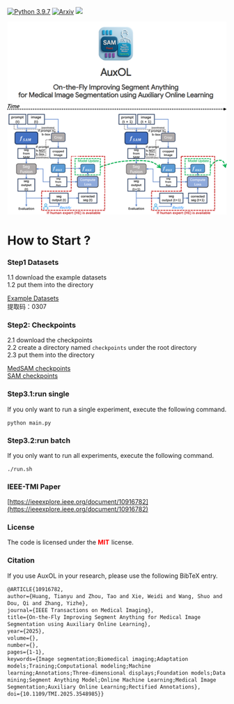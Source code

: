 
[![Python 3.9.7](https://img.shields.io/badge/python-3.9.7-blue.svg)](https://www.python.org/downloads/release/python-360/)
[![Arxiv](https://img.shields.io/badge/code%20style-black-000000.svg)](https://github.com/psf/black)
<img src="https://img.shields.io/badge/PyTorch-EE4C2C?style=flat-square&logo=Pytorch&logoColor=white"/>

[//]: # (<img src="./source/logo.svg" width="200px" height="200px">)
<img src="source/logo.jpeg">
<img src="source/fig2.png">

[//]: # (<style>)

[//]: # (.center-text {)

[//]: # (    text-align: center;)

[//]: # (    font-size:50px;)

[//]: # (    font-weight: bold;)

[//]: # (})

[//]: # (.container{)

[//]: # (    display: flex;)

[//]: # (    justify-content: center;)

[//]: # (    align-items: center;)

[//]: # (    )
[//]: # (})

[//]: # (.container2{)

[//]: # (    margin-top:30px;)

[//]: # (    display: flex;)

[//]: # (    flex-direction: row;)

[//]: # (    align-items: center;)

[//]: # (    justify-content: center;)

[//]: # (})

[//]: # ()
[//]: # (.con2{)

[//]: # (    margin:30px;)

[//]: # (    display: flex;)

[//]: # (    flex-direction: column;)

[//]: # (    align-items: left;)

[//]: # (    justify-content: space-around;)

[//]: # (})

[//]: # ()
[//]: # ()
[//]: # (.item{)

[//]: # (    width:150px;)

[//]: # (    height:30px;)

[//]: # (    align-items:center;)

[//]: # (    justify-content:center;)

[//]: # (    background-color:#0c0c0c;)

[//]: # (    border-radius:20px;)

[//]: # (    text-align:center;)

[//]: # (    font-size:18px;)

[//]: # (    font-weight:bold;)

[//]: # (    display:flex;)

[//]: # ()
[//]: # ()
[//]: # (margin:0 10px;)

[//]: # (})

[//]: # ()
[//]: # (.image{)

[//]: # (    background-color: #f3f0f0;)

[//]: # (    width:110px;)

[//]: # (    height:110px;)

[//]: # (    border-radius: 55px;)

[//]: # (    padding: 10px;)

[//]: # (    font-weight: bold;)

[//]: # (    color:white;)

[//]: # (    )
[//]: # (})

[//]: # (.container2 a{)

[//]: # (    color:white;)

[//]: # (    margin-left:10px;)

[//]: # (})

[//]: # (.image2{)

[//]: # (    margin-top:60px;)

[//]: # (    display: flex;)

[//]: # (    flex-direction: row;)

[//]: # (    justify-content: center;)

[//]: # (    align-items: center;)

[//]: # (})

[//]: # ()
[//]: # ()
[//]: # (.checkpoints{)

[//]: # ( display: flex;)

[//]: # ( justify-content: left;)

[//]: # ( flex-direction:row;)

[//]: # ( align-items: center;)

[//]: # ()
[//]: # ()
[//]: # (})

[//]: # ()
[//]: # (.item_2{)

[//]: # ( width:180px;)

[//]: # ( height:20px;)

[//]: # ( background-color:#f6f5f5;)

[//]: # ( /*color:white;*/)

[//]: # ( border-radius: 20px;)

[//]: # ( margin:10px 10px;)

[//]: # (text-align:center;)

[//]: # (font-size:12px;)

[//]: # (})

[//]: # (.item_2 a{)

[//]: # (  )
[//]: # (})

[//]: # ()
[//]: # (</style>)





[//]: # (<div class="container">)

[//]: # (<div class="image">)

[//]: # (    <img src="source/logo.svg" width="80px" height="80px" >)

[//]: # (</div>)

[//]: # (</div>)



[//]: # (<p style="text-align: center;font-size: 50px"><b>AuxOL</b></p>)

[//]: # (<div class="center-text">AuxOL</div>)

[//]: # (<div class="center-text" style="font-size: 20px">On-the-Fly Improving Segment Anything)

[//]: # (for Medical Image Segmentation using Auxiliary Online Learning</div>)

[//]: # (<div class="container2">)

[//]: # ( <div class="item"><img src="source/homepage_fill.svg" width="20px" height="20px"><a href="https://sam-auxol.github.io/AuxOL/"></a></div>)

[//]: # (    <div class="item"><img src="source/arxiv.svg" width="20px" height="20px"><a href="https://arxiv.org/abs/2406.00956">Arxiv</a></div>)

[//]: # (    <div class="item"><img src="source/IEEE_logo.svg" width="20px" height="20px"><a href="https://arxiv.org/abs/2406.00956">IEEE</a></div>)

[//]: # (</div>)

[//]: # ()
[//]: # (<div class="center-text" style="font-size: 30px;margin-top:40px">Overview</div>)

[//]: # (<div class="image2">)

[//]: # (<img src="./source/fig2.png" width="90%">)

[//]: # (</div>)


# How to Start ?

[//]: # (<div class="center-text" style="font-size: 30px;margin-top:40px">How to Start?</div>)


### Step1 Datasets
1.1 download the example datasets<br/>
1.2 put them into the directory
<div class="checkpoints">
 <div class="item_2"><a href="https://pan.baidu.com/s/1rkt9cHJzkw0xgpwUaNq7lg?pwd=0307">Example Datasets</a></div>
</div>
提取码：0307

### Step2: Checkpoints
2.1 download the checkpoints <br/>
2.2 create a directory named ```checkpoints``` under the root directory <br/>
2.3 put them into the directory  <br/>
 
[//]: # (<style>)

[//]: # ()
[//]: # (</style>)

<div class="checkpoints">
 <div class="item_2"><a href="https://drive.google.com/drive/folders/1ETWmi4AiniJeWOt6HAsYgTjYv_fkgzoN?usp=drive_link">MedSAM checkpoints</a></div>
    <div class="item_2"><a href="https://dl.fbaipublicfiles.com/segment_anything/sam_vit_h_4b8939.pth">SAM checkpoints</a></div>
</div>



### Step3.1:run single 
If you only want to run a single experiment, execute the following command.
```
python main.py
```
### Step3.2:run batch
If you only want to run all experiments, execute the following command.
```
./run.sh
```
### IEEE-TMI Paper
[https://ieeexplore.ieee.org/document/10916782](https://ieeexplore.ieee.org/document/10916782)

### License


The code is licensed under the <span style="color:red;font-weight:bold;margin-right:5px;">MIT</span>license.


### Citation  

If you use AuxOL in your research, please use the following BibTeX entry.
```
@ARTICLE{10916782,
author={Huang, Tianyu and Zhou, Tao and Xie, Weidi and Wang, Shuo and Dou, Qi and Zhang, Yizhe},
journal={IEEE Transactions on Medical Imaging},
title={On-the-Fly Improving Segment Anything for Medical Image Segmentation using Auxiliary Online Learning},
year={2025},
volume={},
number={},
pages={1-1},
keywords={Image segmentation;Biomedical imaging;Adaptation models;Training;Computational modeling;Machine learning;Annotations;Three-dimensional displays;Foundation models;Data mining;Segment Anything Model;Online Machine Learning;Medical Image Segmentation;Auxiliary Online Learning;Rectified Annotations},
doi={10.1109/TMI.2025.3548985}}
```
